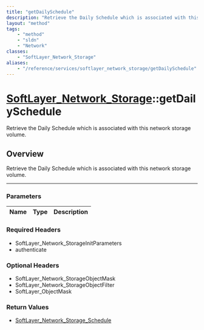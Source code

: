 ```yaml
---
title: "getDailySchedule"
description: "Retrieve the Daily Schedule which is associated with this network storage volume."
layout: "method"
tags:
    - "method"
    - "sldn"
    - "Network"
classes:
    - "SoftLayer_Network_Storage"
aliases:
    - "/reference/services/softlayer_network_storage/getDailySchedule"
---
```

# [SoftLayer_Network_Storage](/reference/services/SoftLayer_Network_Storage)::getDailySchedule


Retrieve the Daily Schedule which is associated with this network storage volume.


## Overview 
Retrieve the Daily Schedule which is associated with this network storage volume.

-----

### Parameters 
|Name | Type | Description |
| --- | --- | --- |


### Required Headers
* SoftLayer_Network_StorageInitParameters
* authenticate


### Optional Headers
* SoftLayer_Network_StorageObjectMask
* SoftLayer_Network_StorageObjectFilter
* SoftLayer_ObjectMask

### Return Values
* <a href='/reference/datatypes/SoftLayer_Network_Storage_Schedule'>SoftLayer_Network_Storage_Schedule </a>




